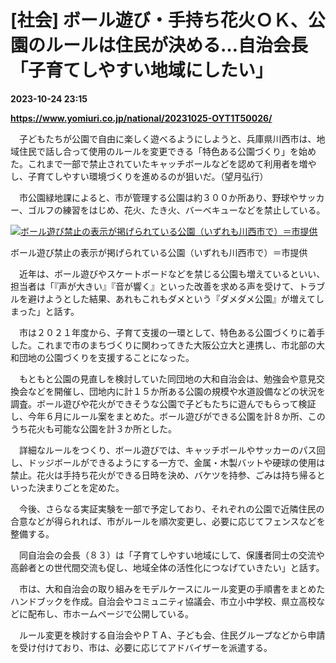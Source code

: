# [社会] ボール遊び・手持ち花火ＯＫ、公園のルールは住民が決める…自治会長「子育てしやすい地域にしたい」

**2023-10-24 23:15**

**https://www.yomiuri.co.jp/national/20231025-OYT1T50026/**

　子どもたちが公園で自由に楽しく遊べるようにしようと、兵庫県川西市は、地域住民で話し合って使用のルールを変更できる「特色ある公園づくり」を始めた。これまで一部で禁止されていたキャッチボールなどを認めて利用者を増やし、子育てしやすい環境づくりを進めるのが狙いだ。（望月弘行）

　市公園緑地課によると、市が管理する公園は約３００か所あり、野球やサッカー、ゴルフの練習をはじめ、花火、たき火、バーベキューなどを禁止している。

[![ボール遊び禁止の表示が掲げられている公園（いずれも川西市で）＝市提供](https://www.yomiuri.co.jp/media/2023/10/20231025-OYT1I50009-1.jpg)](https://www.yomiuri.co.jp/pluralphoto/20231025-OYT1I50009/)

ボール遊び禁止の表示が掲げられている公園（いずれも川西市で）＝市提供

　近年は、ボール遊びやスケートボードなどを禁じる公園も増えているといい、担当者は「『声が大きい』『音が響く』といった改善を求める声を受けて、トラブルを避けようとした結果、あれもこれもダメという『ダメダメ公園』が増えてしまった」と話す。

　市は２０２１年度から、子育て支援の一環として、特色ある公園づくりに着手した。これまで市のまちづくりに関わってきた大阪公立大と連携し、市北部の大和団地の公園づくりを支援することになった。

　もともと公園の見直しを検討していた同団地の大和自治会は、勉強会や意見交換会などを開催し、団地内に計１５か所ある公園の規模や水道設備などの状況を調査。ボール遊びや花火ができそうな公園で子どもたちに遊んでもらって検証し、今年６月にルール案をまとめた。ボール遊びができる公園を計８か所、このうち花火も可能な公園を計３か所とした。

　詳細なルールをつくり、ボール遊びでは、キャッチボールやサッカーのパス回し、ドッジボールができるようにする一方で、金属・木製バットや硬球の使用は禁止。花火は手持ち花火ができる日時を決め、バケツを持参、ごみは持ち帰るといった決まりごとを定めた。

　今後、さらなる実証実験を一部で予定しており、それぞれの公園で近隣住民の合意などが得られれば、市がルールを順次変更し、必要に応じてフェンスなどを整備する。

　同自治会の会長（８３）は「子育てしやすい地域にして、保護者同士の交流や高齢者との世代間交流も促し、地域全体の活性化につなげていきたい」と話す。

　市は、大和自治会の取り組みをモデルケースにルール変更の手順書をまとめたハンドブックを作成。自治会やコミュニティ協議会、市立小中学校、県立高校などに配布し、市ホームページで公開している。

　ルール変更を検討する自治会やＰＴＡ、子ども会、住民グループなどから申請を受け付けており、市は、必要に応じてアドバイザーを派遣する。